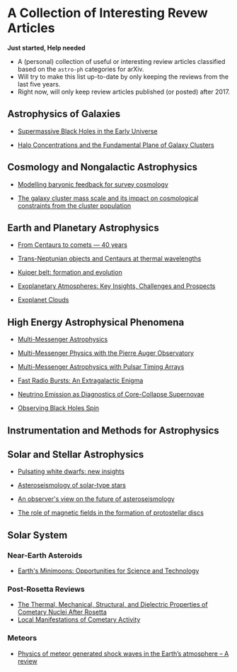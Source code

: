 # A Collection of Interesting Revew Articles

**Just started, Help needed**

* A (personal) collection of useful or interesting review articles classified based on the `astro-ph` categories for arXiv.
* Will try to make this list up-to-date by only keeping the reviews from the last five years.
* Right now, will only keep review articles published (or posted) after 2017.

## Astrophysics of Galaxies

* [Supermassive Black Holes in the Early Universe](https://arxiv.org/abs/1904.12890)

* [Halo Concentrations and the Fundamental Plane of Galaxy Clusters](https://arxiv.org/abs/1901.00008)

## Cosmology and Nongalactic Astrophysics

* [Modelling baryonic feedback for survey cosmology](https://arxiv.org/abs/1905.06082)

* [The galaxy cluster mass scale and its impact on cosmological constraints from the cluster population](https://arxiv.org/abs/1902.10837)

## Earth and Planetary Astrophysics

* [From Centaurs to comets — 40 years](https://arxiv.org/abs/1905.08892)

* [Trans-Neptunian objects and Centaurs at thermal wavelengths](https://arxiv.org/abs/1905.07158)

* [Kuiper belt: formation and evolution](https://arxiv.org/abs/1904.02980)

* [Exoplanetary Atmospheres: Key Insights, Challenges and Prospects](https://arxiv.org/abs/1904.03190)

* [Exoplanet Clouds](https://arxiv.org/abs/1812.03793)

## High Energy Astrophysical Phenomena

* [Multi-Messenger Astrophysics](https://arxiv.org/abs/1906.10212)
* [Multi-Messenger Physics with the Pierre Auger Observatory](https://arxiv.org/abs/1904.11918)
* [Multi-Messenger Astrophysics with Pulsar Timing Arrays](https://arxiv.org/abs/1903.07644)

* [Fast Radio Bursts: An Extragalactic Enigma](https://arxiv.org/abs/1906.05878)

* [Neutrino Emission as Diagnostics of Core-Collapse Supernovae](https://arxiv.org/abs/1904.11067)

* [Observing Black Holes Spin](https://arxiv.org/abs/1903.11704)

## Instrumentation and Methods for Astrophysics

## Solar and Stellar Astrophysics

* [Pulsating white dwarfs: new insights](https://arxiv.org/abs/1907.00115)

* [Asteroseismology of solar-type stars](https://arxiv.org/abs/1906.12262)

* [An observer's view on the future of asteroseismology](https://arxiv.org/abs/1905.13036)

* [The role of magnetic fields in the formation of protostellar discs](https://arxiv.org/abs/1812.06728)

## Solar System

### Near-Earth Asteroids

* [Earth's Minimoons: Opportunities for Science and Technology](https://arxiv.org/abs/1905.13457)

### Post-Rosetta Reviews

* [The Thermal, Mechanical, Structural, and Dielectric Properties of Cometary Nuclei After Rosetta](https://arxiv.org/abs/1905.01156)
* [Local Manifestations of Cometary Activity](https://arxiv.org/abs/1904.05607)

### Meteors

* [Physics of meteor generated shock waves in the Earth’s atmosphere – A review](https://arxiv.org/abs/1805.07842) 
